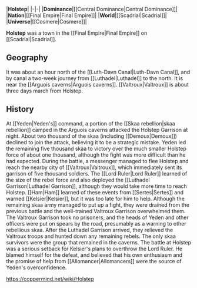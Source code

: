|**Holstep**|
|-|-|
|**Dominance**|[[Central Dominance\|Central Dominance]]|
|**Nation**|[[Final Empire\|Final Empire]]|
|**World**|[[Scadrial\|Scadrial]]|
|**Universe**|[[Cosmere\|Cosmere]]|

**Holstep** was a town in the [[Final Empire\|Final Empire]] on [[Scadrial\|Scadrial]].

## Geography
It was about an hour north of the [[Luth-Davn Canal\|Luth-Davn Canal]], and by canal a two-week journey from [[Luthadel\|Luthadel]] to the north. It is near the [[Arguois caverns\|Arguois caverns]]. [[Valtroux\|Valtroux]] is about three days march from Holstep.

## History
At [[Yeden\|Yeden's]] command, a portion of the [[Skaa rebellion\|skaa rebellion]] camped in the Arguois caverns attacked the Holstep Garrison at night. About two thousand of the skaa (including [[Demoux\|Demoux]]) declined to join the attack, believing it to be a strategic mistake. Yeden led the remaining five thousand skaa to victory over the much smaller Holstep force of about one thousand, although the fight was more difficult than he had expected.
During the battle, a messenger managed to flee Holstep and reach the nearby city of [[Valtroux\|Valtroux]], which immediately sent its garrison of five thousand soldiers. The [[Lord Ruler\|Lord Ruler]] learned of the size of the rebel force and also deployed the [[Luthadel Garrison\|Luthadel Garrison]], although they would take more time to reach Holstep. [[Ham\|Ham]] learned of these events from [[Sertes\|Sertes]] and warned [[Kelsier\|Kelsier]], but it was too late for him to help. Although the remaining skaa army managed to put up a fight, they were drained from the previous battle and the well-trained Valtroux Garrison overwhelmed them. The Valtroux Garrison took no prisoners, and the heads of Yeden and other officers were put on spears by the road, presumably as a warning to other rebellious skaa. After the Luthadel Garrison arrived, they relieved the Valtroux troops and hunted down any remaining rebels. The only skaa survivors were the group that remained in the caverns.
The battle at Holstep was a serious setback for Kelsier's plans to overthrow the Lord Ruler. He blamed himself for the defeat, and believed that his own enthusiasm and the promise of help from [[Allomancer\|Allomancers]] were the source of Yeden's overconfidence.



https://coppermind.net/wiki/Holstep